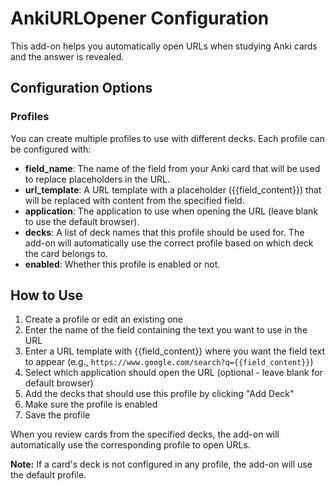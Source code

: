 # AnkiURLOpener Configuration

This add-on helps you automatically open URLs when studying Anki cards and the answer is revealed.

## Configuration Options

### Profiles
You can create multiple profiles to use with different decks. Each profile can be configured with:

- **field_name**: The name of the field from your Anki card that will be used to replace placeholders in the URL.
- **url_template**: A URL template with a placeholder ({{field_content}}) that will be replaced with content from the specified field.
- **application**: The application to use when opening the URL (leave blank to use the default browser).
- **decks**: A list of deck names that this profile should be used for. The add-on will automatically use the correct profile based on which deck the card belongs to.
- **enabled**: Whether this profile is enabled or not.

## How to Use

1. Create a profile or edit an existing one
2. Enter the name of the field containing the text you want to use in the URL
3. Enter a URL template with {{field_content}} where you want the field text to appear (e.g., `https://www.google.com/search?q={{field_content}}`)
4. Select which application should open the URL (optional - leave blank for default browser)
5. Add the decks that should use this profile by clicking "Add Deck"
6. Make sure the profile is enabled
7. Save the profile

When you review cards from the specified decks, the add-on will automatically use the corresponding profile to open URLs.

**Note:** If a card's deck is not configured in any profile, the add-on will use the default profile. 